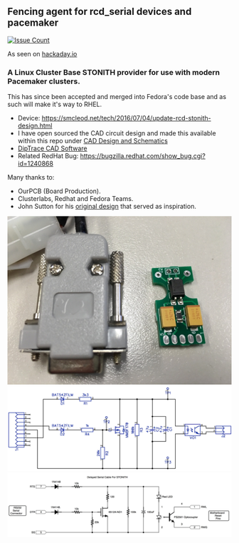## Fencing agent for rcd_serial devices and pacemaker

[![Issue Count](https://codeclimate.com/github/sammcj/fence_rcd_serial/badges/issue_count.svg)](https://codeclimate.com/github/sammcj/fence_rcd_serial)

As seen on [hackaday.io](https://hackaday.io/project/159156-serial-stonith-power-fencing-device-for-clusters)

### A Linux Cluster Base STONITH provider for use with modern Pacemaker clusters.

This has since been accepted and merged into Fedora's code base and as such will make it's way to RHEL.

- Device: https://smcleod.net/tech/2016/07/04/update-rcd-stonith-design.html
- I have open sourced the CAD circuit design and made this available within this repo under 
[CAD Design and Schematics](CAD/STONTH_CAD_DESIGN_V3)
- [DipTrace CAD Software](http://diptrace.com/download-diptrace/mac-install/)
- Related RedHat Bug: https://bugzilla.redhat.com/show_bug.cgi?id=1240868

Many thanks to:

- OurPCB (Board Production).
- Clusterlabs, Redhat and Fedora Teams.
- John Sutton for his [original design](http://www.init.hr/dev/cluster/glue/lib/plugins/stonith/rcd_serial.c) that served as inspiration.

![](images/v3_cable.jpg)
![](images/rcd_serial_v3_diagram.png)
![](https://github.com/sammcj/fence_rcd_serial/blob/master/images/rcd_serial_cable_diagram_alt.jpg)
